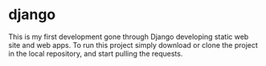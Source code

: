 # django
This is my first development gone through Django developing static web site and web apps.
To run this project simply download or clone the project in the local repository, and start pulling the requests.
